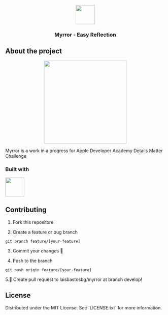 <a name="readme-top"></a>
<div align="center">
    <img src="./.images/mirror-svgrepo-com.svg" height=60>
    <h3>Myrror - Easy Reflection</h3>
</div>

<h2>About the project</h2>
<div align="center">
    <img src="./.images/myrror_screens.png" height=260>
</div>
<p>Myrror is a work in a progress for Apple Developer Academy Details Matter Challenge</p>

<h3>Built with</h3>
<img src="https://cdn.jsdelivr.net/gh/devicons/devicon/icons/swift/swift-original-wordmark.svg" height=60 />

<h2>Contributing</h2>

1. Fork this repositore

2. Create a feature or bug branch

```
git branch feature/[your-feature]
```
3. Commit your changes 🎉

4. Push to the branch

```
git push origin feature/[your-feature]
```
5.📌 Create pull request to laisbastosbg/myrror at branch develop!

<h2>License</h2>
Distributed under the MIT License. See `LICENSE.txt` for more information.
